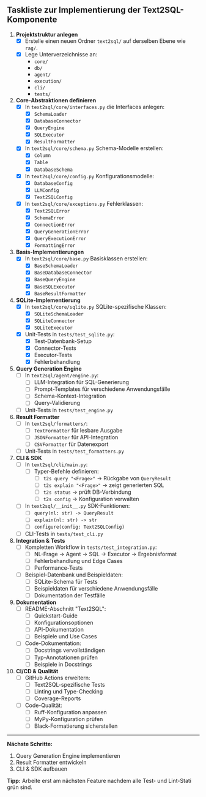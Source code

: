 ## Taskliste zur Implementierung der Text2SQL-Komponente

1. **Projektstruktur anlegen**  
   - [x] Erstelle einen neuen Ordner `text2sql/` auf derselben Ebene wie `rag/`.  
   - [x] Lege Unterverzeichnisse an:  
     - `core/`  
     - `db/`  
     - `agent/`  
     - `execution/`  
     - `cli/`  
     - `tests/`  

2. **Core-Abstraktionen definieren**  
   - [x] In `text2sql/core/interfaces.py` die Interfaces anlegen:  
     - [x] `SchemaLoader`  
     - [x] `DatabaseConnector`  
     - [x] `QueryEngine`  
     - [x] `SQLExecutor`  
     - [x] `ResultFormatter`  
   - [x] In `text2sql/core/schema.py` Schema-Modelle erstellen:  
     - [x] `Column`  
     - [x] `Table`  
     - [x] `DatabaseSchema`  
   - [x] In `text2sql/core/config.py` Konfigurationsmodelle:  
     - [x] `DatabaseConfig`  
     - [x] `LLMConfig`  
     - [x] `Text2SQLConfig`  
   - [x] In `text2sql/core/exceptions.py` Fehlerklassen:  
     - [x] `Text2SQLError`  
     - [x] `SchemaError`  
     - [x] `ConnectionError`  
     - [x] `QueryGenerationError`  
     - [x] `QueryExecutionError`  
     - [x] `FormattingError`  

3. **Basis-Implementierungen**  
   - [x] In `text2sql/core/base.py` Basisklassen erstellen:  
     - [x] `BaseSchemaLoader`  
     - [x] `BaseDatabaseConnector`  
     - [x] `BaseQueryEngine`  
     - [x] `BaseSQLExecutor`  
     - [x] `BaseResultFormatter`  

4. **SQLite-Implementierung**  
   - [x] In `text2sql/core/sqlite.py` SQLite-spezifische Klassen:  
     - [x] `SQLiteSchemaLoader`  
     - [x] `SQLiteConnector`  
     - [x] `SQLiteExecutor`  
   - [x] Unit-Tests in `tests/test_sqlite.py`:
     - [x] Test-Datenbank-Setup
     - [x] Connector-Tests
     - [x] Executor-Tests
     - [x] Fehlerbehandlung

5. **Query Generation Engine**  
   - [ ] In `text2sql/agent/engine.py`:
     - [ ] LLM-Integration für SQL-Generierung
     - [ ] Prompt-Templates für verschiedene Anwendungsfälle
     - [ ] Schema-Kontext-Integration
     - [ ] Query-Validierung
   - [ ] Unit-Tests in `tests/test_engine.py`

6. **Result Formatter**  
   - [ ] In `text2sql/formatters/`:
     - [ ] `TextFormatter` für lesbare Ausgabe
     - [ ] `JSONFormatter` für API-Integration
     - [ ] `CSVFormatter` für Datenexport
   - [ ] Unit-Tests in `tests/test_formatters.py`

7. **CLI & SDK**  
   - [ ] In `text2sql/cli/main.py`:
     - [ ] Typer-Befehle definieren:
       - [ ] `t2s query "<Frage>"` → Rückgabe von `QueryResult`
       - [ ] `t2s explain "<Frage>"` → zeigt generierten SQL
       - [ ] `t2s status` → prüft DB-Verbindung
       - [ ] `t2s config` → Konfiguration verwalten
   - [ ] In `text2sql/__init__.py` SDK-Funktionen:
     - [ ] `query(nl: str) -> QueryResult`
     - [ ] `explain(nl: str) -> str`
     - [ ] `configure(config: Text2SQLConfig)`
   - [ ] CLI-Tests in `tests/test_cli.py`

8. **Integration & Tests**  
   - [ ] Kompletten Workflow in `tests/test_integration.py`:
     - [ ] NL-Frage → Agent → SQL → Executor → Ergebnisformat
     - [ ] Fehlerbehandlung und Edge Cases
     - [ ] Performance-Tests
   - [ ] Beispiel-Datenbank und Beispieldaten:
     - [ ] SQLite-Schema für Tests
     - [ ] Beispieldaten für verschiedene Anwendungsfälle
     - [ ] Dokumentation der Testfälle

9. **Dokumentation**  
   - [ ] README-Abschnitt "Text2SQL":
     - [ ] Quickstart-Guide
     - [ ] Konfigurationsoptionen
     - [ ] API-Dokumentation
     - [ ] Beispiele und Use Cases
   - [ ] Code-Dokumentation:
     - [ ] Docstrings vervollständigen
     - [ ] Typ-Annotationen prüfen
     - [ ] Beispiele in Docstrings

10. **CI/CD & Qualität**  
    - [ ] GitHub Actions erweitern:
      - [ ] Text2SQL-spezifische Tests
      - [ ] Linting und Type-Checking
      - [ ] Coverage-Reports
    - [ ] Code-Qualität:
      - [ ] Ruff-Konfiguration anpassen
      - [ ] MyPy-Konfiguration prüfen
      - [ ] Black-Formatierung sicherstellen

---

**Nächste Schritte:**
1. Query Generation Engine implementieren
2. Result Formatter entwickeln
3. CLI & SDK aufbauen

**Tipp:** Arbeite erst am nächsten Feature nachdem alle Test- und Lint-Stati grün sind.